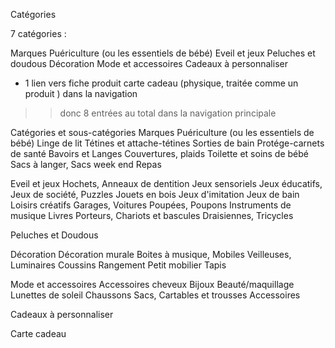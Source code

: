Catégories

7 catégories :

Marques
Puériculture (ou les essentiels de bébé)
Eveil et jeux
Peluches et doudous
Décoration
Mode et accessoires
Cadeaux à personnaliser
+ 1 lien vers fiche produit carte cadeau (physique, traitée comme un produit ) dans la navigation

>> donc 8 entrées au total dans la navigation principale

Catégories et sous-catégories
Marques
Puériculture (ou les essentiels de bébé)
Linge de lit
Tétines et attache-tétines
Sorties de bain
Protége-carnets de santé
Bavoirs et Langes
Couvertures, plaids
Toilette et soins de bébé
Sacs à langer, Sacs week end
Repas

Eveil et jeux
Hochets, Anneaux de dentition
Jeux sensoriels
Jeux éducatifs, Jeux de société, Puzzles
Jouets en bois
Jeux d'imitation
Jeux de bain 
Loisirs créatifs
Garages, Voitures
Poupées, Poupons
Instruments de musique
Livres
Porteurs, Chariots et bascules
Draisiennes, Tricycles

Peluches et Doudous

Décoration
Décoration murale
Boites à musique, Mobiles
Veilleuses, Luminaires
Coussins
Rangement
Petit mobilier
Tapis

Mode et accessoires
Accessoires cheveux
Bijoux
Beauté/maquillage
Lunettes de soleil
Chaussons
Sacs, Cartables et trousses
Accessoires

Cadeaux à personnaliser

Carte cadeau

